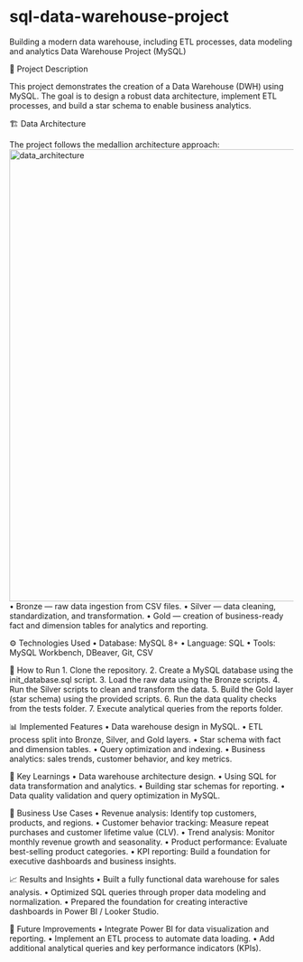 # sql-data-warehouse-project
Building a modern data warehouse, including ETL processes, data modeling and analytics
Data Warehouse Project (MySQL)

📌 Project Description

This project demonstrates the creation of a Data Warehouse (DWH) using MySQL.
The goal is to design a robust data architecture, implement ETL processes, and build a star schema to enable business analytics.

🏗 Data Architecture

The project follows the medallion architecture approach:
<img width="1544" height="800" alt="data_architecture" src="https://github.com/user-attachments/assets/0e6f87ff-693a-4cbf-a00e-a8a36323f8f2" />
	•	Bronze — raw data ingestion from CSV files.
	•	Silver — data cleaning, standardization, and transformation.
	•	Gold — creation of business-ready fact and dimension tables for analytics and reporting.

⚙️ Technologies Used
	•	Database: MySQL 8+
	•	Language: SQL
	•	Tools: MySQL Workbench, DBeaver, Git, CSV

🚀 How to Run
	1.	Clone the repository.
	2.	Create a MySQL database using the init_database.sql script.
	3.	Load the raw data using the Bronze scripts.
	4.	Run the Silver scripts to clean and transform the data.
	5.	Build the Gold layer (star schema) using the provided scripts.
	6.	Run the data quality checks from the tests folder.
	7.	Execute analytical queries from the reports folder.

📊 Implemented Features
	•	Data warehouse design in MySQL.
	•	ETL process split into Bronze, Silver, and Gold layers.
	•	Star schema with fact and dimension tables.
	•	Query optimization and indexing.
	•	Business analytics: sales trends, customer behavior, and key metrics.

🧠 Key Learnings
	•	Data warehouse architecture design.
	•	Using SQL for data transformation and analytics.
	•	Building star schemas for reporting.
	•	Data quality validation and query optimization in MySQL.

 💼 Business Use Cases
	•	Revenue analysis: Identify top customers, products, and regions.
	•	Customer behavior tracking: Measure repeat purchases and customer lifetime value (CLV).
	•	Trend analysis: Monitor monthly revenue growth and seasonality.
	•	Product performance: Evaluate best-selling product categories.
	•	KPI reporting: Build a foundation for executive dashboards and business insights.

 📈 Results and Insights
	•	Built a fully functional data warehouse for sales analysis.
	•	Optimized SQL queries through proper data modeling and normalization.
	•	Prepared the foundation for creating interactive dashboards in Power BI / Looker Studio.

 🚀 Future Improvements
	•	Integrate Power BI for data visualization and reporting.
	•	Implement an ETL process to automate data loading.
	•	Add additional analytical queries and key performance indicators (KPIs).
